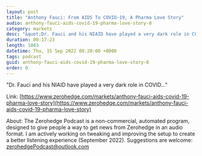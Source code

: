 ```yaml
---
layout: post
title: "Anthony Fauci: From AIDS To COVID-19, A Pharma Love Story"
audio: anthony-fauci-aids-covid-19-pharma-love-story-0
category: markets
desc: "&quot;Dr. Fauci and his NIAID have played a very dark role in COVID...&quot;"
duration: 00:17:23
length: 1043
datetime: Thu, 15 Sep 2022 00:20:00 +0000
tags: podcast
guid: anthony-fauci-aids-covid-19-pharma-love-story-0
order: 0
---
```

&quot;Dr. Fauci and his NIAID have played a very dark role in COVID...&quot;

Link: [https://www.zerohedge.com/markets/anthony-fauci-aids-covid-19-pharma-love-story](https://www.zerohedge.com/markets/anthony-fauci-aids-covid-19-pharma-love-story)

About: The Zerohedge Podcast is a non-commercial, automated program, designed to give people a way to get news from Zerohedge in an audio format.  I am actively working on tweaking and improving the setup to create a better listening experience (September 2022).  Suggestions are welcome: [zerohedgePodcast@outlook.com](mailto:zerohedgePodcast@outlook.com)